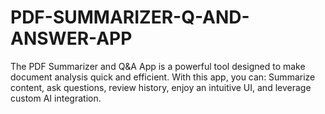 # PDF-SUMMARIZER-Q-AND-ANSWER-APP
The PDF Summarizer and Q&amp;A App is a powerful tool designed to make document analysis quick and efficient. With this app, you can: Summarize content, ask questions, review history, enjoy an intuitive UI, and leverage custom AI integration.
